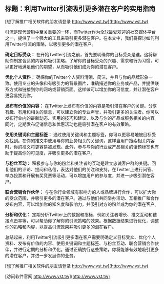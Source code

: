 ## **标题：利用Twitter引流吸引更多潜在客户的实用指南**

[想了解推广相关软件的朋友请登录 http://www.vst.tw](http://www.vst.tw)

引流是现代营销中至关重要的一环，而Twitter作为全球最受欢迎的社交媒体平台之一，提供了一个强大的工具来吸引更多潜在客户。在本文中，我们将探讨如何利用Twitter引流的策略，以吸引更多的潜在客户。

**确定目标受众：**
在开始Twitter引流之前，首先要明确你的目标受众是谁。这将帮助你制定合适的内容和吸引策略。了解你的目标受众的兴趣、需求和行为习惯，可以更好地满足他们的期望，从而吸引他们成为你的潜在客户。

**优化个人资料：**
确保你的Twitter个人资料清晰、简洁，并且与你的品牌形象一致。使用专业的头像和有吸引力的背景图片，准确描述你的业务或产品，并提供联系方式和链接到你的网站或营销页面。这样做可以增加你的可信度，并让潜在客户更容易找到你。

**发布有价值的内容：**
在Twitter上发布有价值的内容是吸引潜在客户的关键。分享有趣、有用和相关的信息，可以建立你的专业声誉，并吸引更多的关注者。你可以发布行业内的最新动态、实用的技巧和建议，以及与你的产品或服务相关的内容。同时，定期发布促销信息和优惠活动也是吸引潜在客户的有效策略。

**使用关键词和主题标签：**
通过使用关键词和主题标签，你可以更容易地被目标受众找到。在你的推文中使用与你的业务相关的关键词，这样当用户搜索相关内容时，你的推文将更容易被发现。此外，参与与你的行业或产品相关的话题标签也有助于提高你的可见度，并吸引更多的潜在客户。

**与粉丝互动：**
积极参与与你的粉丝和关注者的互动是建立忠诚客户群的关键。回复他们的评论、提问和私信，表达对他们的关注和支持。在Twitter上进行问答、举办投票和开展有奖竞赛等活动，可以增加用户的参与度，并进一步吸引潜在客户。

**联合营销合作伙伴：**
与在你行业领域有影响力的人或品牌进行合作，可以扩大你的受众范围，并吸引更多的潜在客户。通过与他们共同举办活动、互相推广和合作发布内容，可以增加你的知名度和影响力，并吸引对方的粉丝成为你的潜在客户。

**分析和优化：**
定期分析Twitter上的数据和指标，例如关注者增长、推文互动和链接点击率等，可以帮助你了解你的引流策略的效果。根据数据结果进行优化，调整你的策略和内容，以提高引流效果并吸引更多的潜在客户。

总结起来，利用Twitter引流吸引更多潜在客户需要明确定义目标受众、优化个人资料、发布有价值的内容、使用关键词和主题标签、与粉丝互动、联合营销合作伙伴，并进行定期的分析和优化。通过正确执行这些策略，你将能够有效地吸引更多的潜在客户，并进一步发展你的业务。

[想了解推广相关软件的朋友请登录 http://www.vst.tw](http://www.vst.tw)


[访问软件官网 http://www.vst.tw](http://www.vst.tw)
